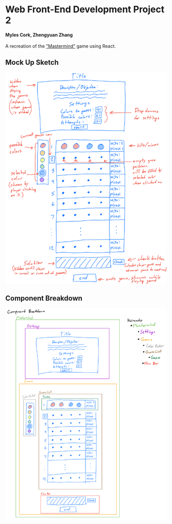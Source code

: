 # Web Front-End Development Project 2
#### Myles Cork, Zhengyuan Zhang

A recreation of the ["Mastermind"](https://en.wikipedia.org/wiki/Mastermind_(board_game)) game using React.

## Mock Up Sketch
![Mock Up](images/project2sketch3.png)

## Component Breakdown
![Component Breakdown](images/project2componentbreakdown.png)
